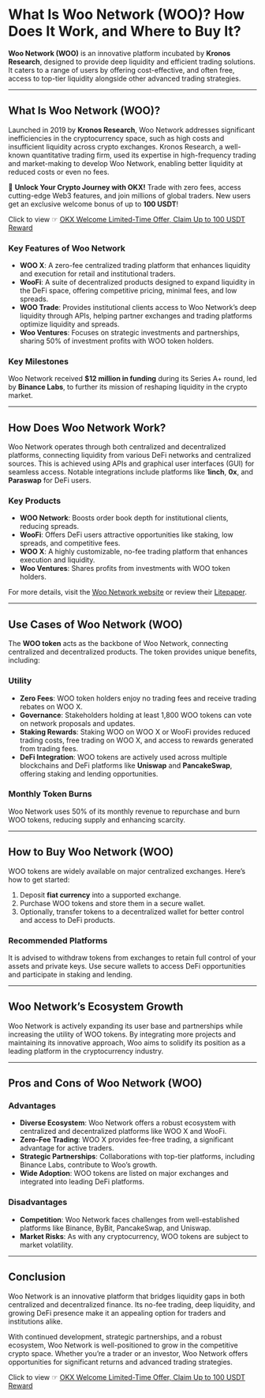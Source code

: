 # What Is Woo Network (WOO)? How Does It Work, and Where to Buy It?

**Woo Network (WOO)** is an innovative platform incubated by **Kronos Research**, designed to provide deep liquidity and efficient trading solutions. It caters to a range of users by offering cost-effective, and often free, access to top-tier liquidity alongside other advanced trading strategies.

---

## What Is Woo Network (WOO)?

Launched in 2019 by **Kronos Research**, Woo Network addresses significant inefficiencies in the cryptocurrency space, such as high costs and insufficient liquidity across crypto exchanges. Kronos Research, a well-known quantitative trading firm, used its expertise in high-frequency trading and market-making to develop Woo Network, enabling better liquidity at reduced costs or even no fees.

🚀 **Unlock Your Crypto Journey with OKX!** Trade with zero fees, access cutting-edge Web3 features, and join millions of global traders. New users get an exclusive welcome bonus of up to **100 USDT**!  

Click to view ☞ [OKX Welcome Limited-Time Offer, Claim Up to 100 USDT Reward](https://bit.ly/OKXe)

### Key Features of Woo Network
- **WOO X**: A zero-fee centralized trading platform that enhances liquidity and execution for retail and institutional traders.
- **WooFi**: A suite of decentralized products designed to expand liquidity in the DeFi space, offering competitive pricing, minimal fees, and low spreads.
- **WOO Trade**: Provides institutional clients access to Woo Network’s deep liquidity through APIs, helping partner exchanges and trading platforms optimize liquidity and spreads.
- **Woo Ventures**: Focuses on strategic investments and partnerships, sharing 50% of investment profits with WOO token holders.

### Key Milestones
Woo Network received **$12 million in funding** during its Series A+ round, led by **Binance Labs**, to further its mission of reshaping liquidity in the crypto market.

---

## How Does Woo Network Work?

Woo Network operates through both centralized and decentralized platforms, connecting liquidity from various DeFi networks and centralized sources. This is achieved using APIs and graphical user interfaces (GUI) for seamless access. Notable integrations include platforms like **1inch**, **0x**, and **Paraswap** for DeFi users.

### Key Products
- **WOO Network**: Boosts order book depth for institutional clients, reducing spreads.
- **WooFi**: Offers DeFi users attractive opportunities like staking, low spreads, and competitive fees.
- **WOO X**: A highly customizable, no-fee trading platform that enhances execution and liquidity.
- **Woo Ventures**: Shares profits from investments with WOO token holders.

For more details, visit the [Woo Network website](https://woo.org) or review their [Litepaper](https://woo.org/Litepaper.pdf).

---

## Use Cases of Woo Network (WOO)

The **WOO token** acts as the backbone of Woo Network, connecting centralized and decentralized products. The token provides unique benefits, including:

### Utility
- **Zero Fees**: WOO token holders enjoy no trading fees and receive trading rebates on WOO X.
- **Governance**: Stakeholders holding at least 1,800 WOO tokens can vote on network proposals and updates.
- **Staking Rewards**: Staking WOO on WOO X or WooFi provides reduced trading costs, free trading on WOO X, and access to rewards generated from trading fees.
- **DeFi Integration**: WOO tokens are actively used across multiple blockchains and DeFi platforms like **Uniswap** and **PancakeSwap**, offering staking and lending opportunities.

### Monthly Token Burns
Woo Network uses 50% of its monthly revenue to repurchase and burn WOO tokens, reducing supply and enhancing scarcity.

---

## How to Buy Woo Network (WOO)

WOO tokens are widely available on major centralized exchanges. Here’s how to get started:

1. Deposit **fiat currency** into a supported exchange.
2. Purchase WOO tokens and store them in a secure wallet.
3. Optionally, transfer tokens to a decentralized wallet for better control and access to DeFi products.

### Recommended Platforms
It is advised to withdraw tokens from exchanges to retain full control of your assets and private keys. Use secure wallets to access DeFi opportunities and participate in staking and lending.

---

## Woo Network’s Ecosystem Growth

Woo Network is actively expanding its user base and partnerships while increasing the utility of WOO tokens. By integrating more projects and maintaining its innovative approach, Woo aims to solidify its position as a leading platform in the cryptocurrency industry.

---

## Pros and Cons of Woo Network (WOO)

### Advantages
- **Diverse Ecosystem**: Woo Network offers a robust ecosystem with centralized and decentralized platforms like WOO X and WooFi.
- **Zero-Fee Trading**: WOO X provides fee-free trading, a significant advantage for active traders.
- **Strategic Partnerships**: Collaborations with top-tier platforms, including Binance Labs, contribute to Woo’s growth.
- **Wide Adoption**: WOO tokens are listed on major exchanges and integrated into leading DeFi platforms.

### Disadvantages
- **Competition**: Woo Network faces challenges from well-established platforms like Binance, ByBit, PancakeSwap, and Uniswap.
- **Market Risks**: As with any cryptocurrency, WOO tokens are subject to market volatility.

---

## Conclusion

Woo Network is an innovative platform that bridges liquidity gaps in both centralized and decentralized finance. Its no-fee trading, deep liquidity, and growing DeFi presence make it an appealing option for traders and institutions alike.

With continued development, strategic partnerships, and a robust ecosystem, Woo Network is well-positioned to grow in the competitive crypto space. Whether you’re a trader or an investor, Woo Network offers opportunities for significant returns and advanced trading strategies.

Click to view ☞ [OKX Welcome Limited-Time Offer, Claim Up to 100 USDT Reward](https://bit.ly/OKXe)
